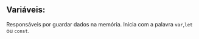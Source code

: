 ## Variáveis:
Responsáveis por guardar dados na memória.
Inicia com a palavra `var`,`let` ou `const`.
